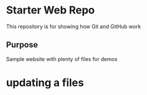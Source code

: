 # Starter Web Repo

This repository is for showing how Git and GitHub work

## Purpose

Sample website with plenty of files for demos
 
 # updating a files